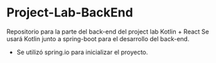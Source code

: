 # Project-Lab-BackEnd
Repositorio para la parte del back-end del project lab Kotlin + React
Se usará Kotlin junto a spring-boot para el desarrollo del back-end.

* Se utilizó spring.io para inicializar el proyecto.
